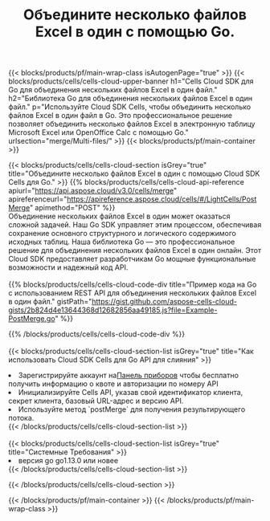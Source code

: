 ﻿---
title:  Объедините несколько файлов Excel в один с помощью Go.
description:  Облачные API и SDK для объединения нескольких файлов Excel с помощью Go.
---
{{< blocks/products/pf/main-wrap-class isAutogenPage="true" >}}
{{< blocks/products/cells/cells-cloud-upper-banner h1="Cells Cloud SDK для Go для объединения нескольких файлов Excel в один файл." h2="Библиотека Go для объединения нескольких файлов Excel в один файл." p="Используйте Cloud SDK Cells, чтобы объединить несколько файлов Excel в один файл в Go. Это профессиональное решение позволяет объединить несколько файлов Excel в электронную таблицу Microsoft Excel или OpenOffice Calc с помощью Go." urlsection="merge/Multi-files/" >}}
{{< blocks/products/pf/main-container >}}

{{< blocks/products/cells/cells-cloud-section isGrey="true" title="Объедините несколько файлов Excel в один с помощью Cloud SDK Cells для Go." >}}
{{% blocks/products/cells/cells-cloud-api-reference apiurl="https://api.aspose.cloud/v3.0/cells/merge" apireferenceurl="https://apireference.aspose.cloud/cells/#/LightCells/PostMerge" apimethod="POST" %}}
<br/>
Объединение нескольких файлов Excel в один может оказаться сложной задачей. Наш Go SDK управляет этим процессом, обеспечивая сохранение основного структурного и логического содержимого исходных таблиц. Наша библиотека Go — это профессиональное решение для объединения нескольких файлов Excel в один онлайн. Этот Cloud SDK предоставляет разработчикам Go мощные функциональные возможности и надежный код API.
<br/>
<br/>
{{% blocks/products/cells/cells-cloud-code-div title="Пример кода на Go с использованием REST API для объединения нескольких файлов Excel в один файл." gistPath="https://gist.github.com/aspose-cells-cloud-gists/2b824d4e13644368d12682856aa49185.js?file=Example-PostMerge.go" %}}
  
{{% /blocks/products/cells/cells-cloud-code-div %}}
<br/>
<br/>
{{< blocks/products/cells/cells-cloud-section-list isGrey="true" title="Как использовать Cloud SDK Cells для Go API для слияния" >}}
<li> Зарегистрируйте аккаунт на<a href="https://dashboard.aspose.cloud/">Панель приборов</a> чтобы бесплатно получить информацию о квоте и авторизации по номеру API</li>
<li>Инициализируйте Cells API, указав свой идентификатор клиента, секрет клиента, базовый URL-адрес и версию API.</li>
<li>Используйте метод `postMerge` для получения результирующего потока.</li>
{{< /blocks/products/cells/cells-cloud-section-list >}}
<br/>
<br/>
{{< blocks/products/cells/cells-cloud-section-list isGrey="true" title="Системные Требования" >}}
<li>версия go go1.13.0 или новее</li>
{{< /blocks/products/cells/cells-cloud-section-list >}}

{{< /blocks/products/cells/cells-cloud-section >}}

{{< /blocks/products/pf/main-container >}}
{{< /blocks/products/pf/main-wrap-class >}}
